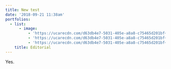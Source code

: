 ```yaml
---
title: New test
date: '2018-09-21 11:38am'
portfolios:
  - list:
      - image:
          - 'https://ucarecdn.com/d63db4e7-5031-405e-a8a8-c75465d201bf~3/nth/0/'
          - 'https://ucarecdn.com/d63db4e7-5031-405e-a8a8-c75465d201bf~3/nth/1/'
          - 'https://ucarecdn.com/d63db4e7-5031-405e-a8a8-c75465d201bf~3/nth/2/'
    title: Editorial
---
```

Yes.
